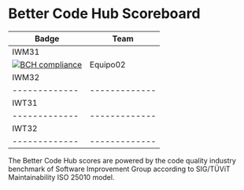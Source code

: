 # Better Code Hub Scoreboard



| Badge         | Team        |          
| ------------- |-------------| 
| IWM31                       | 
| [![BCH compliance](https://bettercodehub.com/edge/badge/andreatorrese/trabajo3-linea-horizonte-codigo-inicial?branch=master)](https://bettercodehub.com/) |Equipo02| 
| IWM32                       |
| ------------- |-------------| 
| IWT31                       |
| ------------- |-------------| 
| IWT32                       |
| ------------- |-------------| 


The Better Code Hub scores are powered by the code quality industry benchmark of Software Improvement Group according to SIG/TÜViT Maintainability ISO 25010 model.

